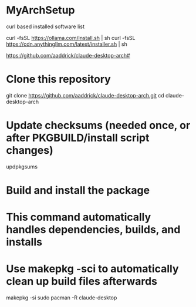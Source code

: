 # MyArchSetup
curl based installed software list

curl -fsSL https://ollama.com/install.sh | sh
curl -fsSL https://cdn.anythingllm.com/latest/installer.sh | sh

https://github.com/aaddrick/claude-desktop-arch#
# Clone this repository
git clone https://github.com/aaddrick/claude-desktop-arch.git
cd claude-desktop-arch

# Update checksums (needed once, or after PKGBUILD/install script changes)
updpkgsums

# Build and install the package
# This command automatically handles dependencies, builds, and installs
# Use makepkg -sci to automatically clean up build files afterwards
makepkg -si
sudo pacman -R claude-desktop